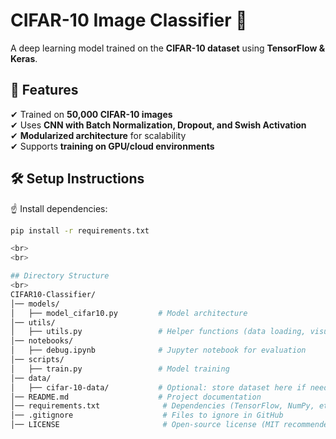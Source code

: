 # CIFAR-10 Image Classifier 🚀
A deep learning model trained on the **CIFAR-10 dataset** using **TensorFlow & Keras**.

## 📌 Features
✔ Trained on **50,000 CIFAR-10 images**  
✔ Uses **CNN with Batch Normalization, Dropout, and Swish Activation**  
✔ **Modularized architecture** for scalability  
✔ Supports **training on GPU/cloud environments**  

## 🛠 Setup Instructions
☝️ Install dependencies:
```bash
pip install -r requirements.txt

<br>
<br>

## Directory Structure
<br>
CIFAR10-Classifier/
│── models/
│   ├── model_cifar10.py         # Model architecture
│── utils/
│   ├── utils.py                 # Helper functions (data loading, visualization)
│── notebooks/
│   ├── debug.ipynb              # Jupyter notebook for evaluation
│── scripts/
│   ├── train.py                 # Model training
│── data/
│   ├── cifar-10-data/           # Optional: store dataset here if needed
│── README.md                    # Project documentation
│── requirements.txt              # Dependencies (TensorFlow, NumPy, etc.)
│── .gitignore                    # Files to ignore in GitHub
│── LICENSE                       # Open-source license (MIT recommended)



